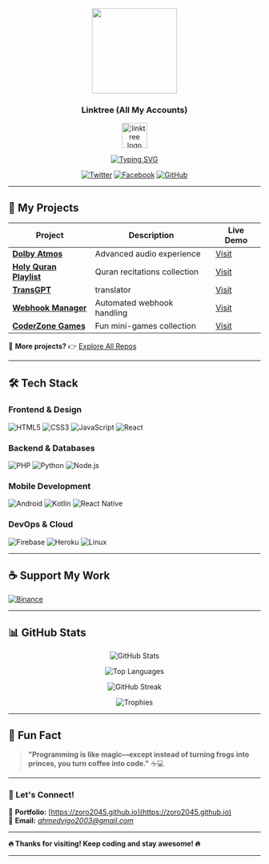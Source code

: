 <div id="header" align="center">
  <img src="https://github.com/Anmol-Baranwal/Cool-GIFs-For-GitHub/assets/74038190/d48893bd-0757-481c-8d7e-ba3e163feae7" height=170 />
</div>
<div id="badges"align="center">
  
### Linktree (All My Accounts)

<a href="https://linktr.ee/zoro2045" target="_blank">
    <img src="https://raw.githubusercontent.com/maurodesouza/profile-readme-generator/master/src/assets/icons/social/linktree/default.svg" height="50" alt="linktree logo"/>
  </a>
  
[![Typing SVG](https://readme-typing-svg.demolab.com?font=Fira+Code&weight=700&size=24&duration=3000&pause=1500&color=00FFAA&width=650&height=60&lines=🚀+Hi%2C+I'm+Ahmed+Mohammed+%7C+Android+%26+Web+Dev;📱+Android+Expert:+Kotlin+%7C+Jetpack+Compose+%7C+MVVM;🌐+Full-Stack+Web:+React+%7C+Node.js+%7C+Django;🤖+Telegram+Bots+Specialist+%7C+Python+Aiogram;💡+Open-Source+Contributor+%7C+Problem+Solver;🔥+Passionate+about+Clean+Code+%26+Automation)](https://git.io/typing-svg)

[![Twitter](https://img.shields.io/badge/Twitter-1DA1F2?style=for-the-badge&logo=twitter&logoColor=white)](https://twitter.com/dev_zoro2045)
[![Facebook](https://img.shields.io/badge/Facebook-1877F2?style=for-the-badge&logo=facebook&logoColor=white)](https://fb.com/profile.php?id=100028329259858)
[![GitHub](https://img.shields.io/badge/GitHub-100000?style=for-the-badge&logo=github&logoColor=white)](https://github.com/ZORO2045)

</div>  

---

## **🚀 My Projects**  

| Project | Description | Live Demo |
|---------|------------|----------|
| **[Dolby Atmos](https://zoro2045.github.io/DolbyAtmos/)** | Advanced audio experience | [Visit](https://zoro2045.github.io/DolbyAtmos/) |
| **[Holy Quran Playlist](https://zoro2045.github.io/Holy_Quran_Playlist/)** | Quran recitations collection | [Visit](https://zoro2045.github.io/Holy_Quran_Playlist/) |
| **[TransGPT](https://zoro2045.github.io/TransGPT/)** | translator | [Visit](https://zoro2045.github.io/TransGPT/) |
| **[Webhook Manager](https://zoro2045.github.io/Webhook_Management/)** | Automated webhook handling | [Visit](https://zoro2045.github.io/Webhook_Management/) |
| **[CoderZone Games](https://zoro2045.github.io/Games/)** | Fun mini-games collection | [Visit](https://zoro2045.github.io/Games/) |

📌 **More projects?** 👉 [Explore All Repos](https://github.com/ZORO2045?tab=repositories)  

---

## **🛠️ Tech Stack**  

### **Frontend & Design**  
![HTML5](https://img.shields.io/badge/HTML5-E34F26?style=for-the-badge&logo=html5&logoColor=white)
![CSS3](https://img.shields.io/badge/CSS3-1572B6?style=for-the-badge&logo=css3&logoColor=white)
![JavaScript](https://img.shields.io/badge/JavaScript-F7DF1E?style=for-the-badge&logo=javascript&logoColor=black)
![React](https://img.shields.io/badge/React-61DAFB?style=for-the-badge&logo=react&logoColor=black) 

### **Backend & Databases**  
![PHP](https://img.shields.io/badge/PHP-777BB4?style=for-the-badge&logo=php&logoColor=white)
![Python](https://img.shields.io/badge/Python-3776AB?style=for-the-badge&logo=python&logoColor=white)
![Node.js](https://img.shields.io/badge/Node.js-339933?style=for-the-badge&logo=nodedotjs&logoColor=white) 

### **Mobile Development**  
![Android](https://img.shields.io/badge/Android-3DDC84?style=for-the-badge&logo=android&logoColor=white)
![Kotlin](https://img.shields.io/badge/Kotlin-7F52FF?style=for-the-badge&logo=kotlin&logoColor=white)
![React Native](https://img.shields.io/badge/React_Native-61DAFB?style=for-the-badge&logo=react&logoColor=black)  

### **DevOps & Cloud**  
![Firebase](https://img.shields.io/badge/Firebase-FFCA28?style=for-the-badge&logo=firebase&logoColor=black)
![Heroku](https://img.shields.io/badge/Heroku-430098?style=for-the-badge&logo=heroku&logoColor=white)
![Linux](https://img.shields.io/badge/Linux-FCC624?style=for-the-badge&logo=linux&logoColor=black)  

---

## ☕️ Support My Work 
[![Binance](https://img.shields.io/badge/Binance-%23F0B90B.svg?style=for-the-badge&logo=binance&logoColor=white&labelColor=black&color=%23F0B90B&label=Donate%20BNB)](https://pay.binance.com/en?merchantId=738956783)

---

## **📊 GitHub Stats**  

<div align="center">  

![GitHub Stats](https://github-readme-stats.vercel.app/api?username=ZORO2045&show_icons=true&theme=radical&hide_border=true)  

![Top Languages](https://github-readme-stats.vercel.app/api/top-langs/?username=ZORO2045&layout=compact&theme=radical&hide_border=true)  

![GitHub Streak](https://streak-stats.demolab.com/?user=ZORO2045&theme=radical&hide_border=true)  

![Trophies](https://github-profile-trophy.vercel.app/?username=ZORO2045&theme=radical&no-bg=true&no-frame=true&column=7)  

</div>  

---

## **💬 Fun Fact**  

> **"Programming is like magic—except instead of turning frogs into princes, you turn coffee into code."** ☕💻  

---

### **📩 Let's Connect!**  
🔗 **Portfolio:** [https://zoro2045.github.io](https://zoro2045.github.io)  
📧 **Email:** *ahmedvigo2003@gmail.com*

---

**🔥 Thanks for visiting! Keep coding and stay awesome! 🔥**  

---
